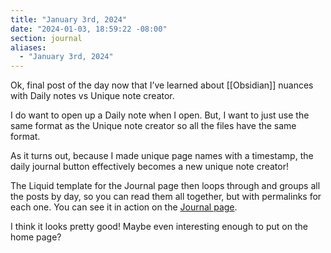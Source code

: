 ```yaml
---
title: "January 3rd, 2024"
date: "2024-01-03, 18:59:22 -08:00"
section: journal
aliases:
  - "January 3rd, 2024"
---
```

Ok, final post of the day now that I’ve learned about [[Obsidian]] nuances with Daily notes vs Unique note creator. 

I do want to open up a Daily note when I open. But, I want to just use the same format as the Unique note creator so all the files have the same format. 

As it turns out, because I made unique page names with a timestamp, the daily journal button effectively becomes a new unique note creator!

The Liquid template for the Journal page then loops through and groups all the posts by day, so you can read them all together, but with permalinks for each one. You can see it in action on the [Journal page](https://bmannconsulting.com/journal).

I think it looks pretty good! Maybe even interesting enough to put on the home page?